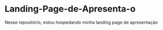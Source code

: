 # Landing-Page-de-Apresenta-o
Nesse repositório, estou hospedando minha landing page de apresentação

